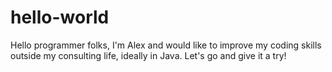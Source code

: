 # hello-world

Hello programmer folks,
I'm Alex and would like to improve my coding skills outside my consulting life, ideally in Java. Let's go and give it a try!
